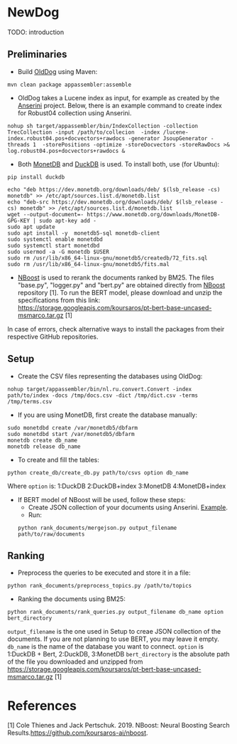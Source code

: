# NewDog

TODO: introduction

## Preliminaries

* Build [OldDog](https://github.com/Chriskamphuis/olddog) using Maven:
```
mvn clean package appassembler:assemble
```
* OldDog takes a Lucene index as input, for example as created by the [Anserini](https://github.com/castorini/Anserini) project. Below, there is an example command to create index for Robust04 collection using Anserini.

```
nohup sh target/appassembler/bin/IndexCollection -collection TrecCollection -input /path/to/collecion  -index /lucene-index.robust04.pos+docvectors+rawdocs -generator JsoupGenerator -threads 1  -storePositions -optimize -storeDocvectors -storeRawDocs >& log.robust04.pos+docvectors+rawdocs &
```

* Both [MonetDB](https://www.monetdb.org/) and [DuckDB](https://www.duckdb.org/) is used. To install both, use (for Ubuntu):
```
pip install duckdb
```
```
echo "deb https://dev.monetdb.org/downloads/deb/ $(lsb_release -cs) monetdb" >> /etc/apt/sources.list.d/monetdb.list
echo "deb-src https://dev.monetdb.org/downloads/deb/ $(lsb_release -cs) monetdb" >> /etc/apt/sources.list.d/monetdb.list
wget --output-document=- https://www.monetdb.org/downloads/MonetDB-GPG-KEY | sudo apt-key add -
sudo apt update
sudo apt install -y  monetdb5-sql monetdb-client
sudo systemctl enable monetdbd
sudo systemctl start monetdbd
sudo usermod -a -G monetdb $USER
sudo rm /usr/lib/x86_64-linux-gnu/monetdb5/createdb/72_fits.sql
sudo rm /usr/lib/x86_64-linux-gnu/monetdb5/fits.mal
```
* [NBoost](https://github.com/koursaros-ai/nboost) is used to rerank the documents ranked by BM25. The files "base.py", "logger.py" and "bert.py" are obtained directly from [NBoost](https://github.com/koursaros-ai/nboost) repository [1]. To run the BERT model, please download and unzip the specifications from this link: https://storage.googleapis.com/koursaros/pt-bert-base-uncased-msmarco.tar.gz [1]

In case of errors, check alternative ways to install the packages from their respective GitHub repositories. 

## Setup
* Create the CSV files representing the databases using OldDog:
```
nohup target/appassembler/bin/nl.ru.convert.Convert -index path/to/index -docs /tmp/docs.csv -dict /tmp/dict.csv -terms /tmp/terms.csv
```
* If you are using MonetDB, first create the database manually:
```
sudo monetdbd create /var/monetdb5/dbfarm
sudo monetdbd start /var/monetdb5/dbfarm
monetdb create db_name
monetdb release db_name
```
* To create and fill the tables:
```
python create_db/create_db.py path/to/csvs option db_name
```
Where ```option``` is: 1:DuckDB 2:DuckDB+index 3:MonetDB 4:MonetDB+index
 
* If BERT model of NBoost will be used, follow these steps:
  * Create JSON collection of your documents using Anserini. [Example](https://github.com/castorini/anserini/blob/master/src/main/python/passage_retrieval/example/robust04.md).
  * Run:
  ```
  python rank_documents/mergejson.py output_filename path/to/raw/documents
  ```
## Ranking

* Preprocess the queries to be executed and store it in a file:
```
python rank_documents/preprocess_topics.py /path/to/topics 
```
* Ranking the documents using BM25:
```
python rank_documents/rank_queries.py output_filename db_name option bert_directory
```
```output_filename``` is the one used in Setup to creae JSON collection of the documents. If you are not planning to use BERT, you may leave it empty.
```db_name``` is the name of the database you want to connect.
```option``` is 1:DuckDB + Bert, 2:DuckDB, 3:MonetDB
```bert_directory``` is the absolute path of the file you downloaded and unzipped from https://storage.googleapis.com/koursaros/pt-bert-base-uncased-msmarco.tar.gz [1]

# References

[1] Cole Thienes and Jack Pertschuk. 2019. NBoost: Neural Boosting Search Results.https://github.com/koursaros-ai/nboost.

